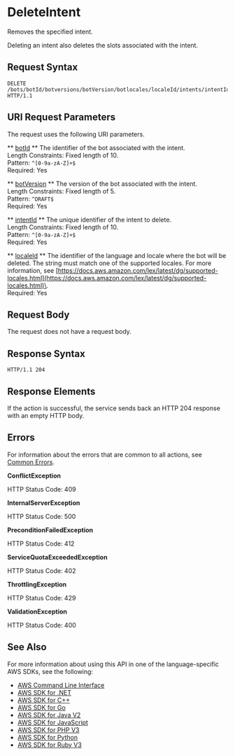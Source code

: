 # DeleteIntent<a name="API_DeleteIntent"></a>

Removes the specified intent\.

Deleting an intent also deletes the slots associated with the intent\.

## Request Syntax<a name="API_DeleteIntent_RequestSyntax"></a>

```
DELETE /bots/botId/botversions/botVersion/botlocales/localeId/intents/intentId/ HTTP/1.1
```

## URI Request Parameters<a name="API_DeleteIntent_RequestParameters"></a>

The request uses the following URI parameters\.

 ** [botId](#API_DeleteIntent_RequestSyntax) **   <a name="lexv2-DeleteIntent-request-botId"></a>
The identifier of the bot associated with the intent\.  
Length Constraints: Fixed length of 10\.  
Pattern: `^[0-9a-zA-Z]+$`   
Required: Yes

 ** [botVersion](#API_DeleteIntent_RequestSyntax) **   <a name="lexv2-DeleteIntent-request-botVersion"></a>
The version of the bot associated with the intent\.  
Length Constraints: Fixed length of 5\.  
Pattern: `^DRAFT$`   
Required: Yes

 ** [intentId](#API_DeleteIntent_RequestSyntax) **   <a name="lexv2-DeleteIntent-request-intentId"></a>
The unique identifier of the intent to delete\.  
Length Constraints: Fixed length of 10\.  
Pattern: `^[0-9a-zA-Z]+$`   
Required: Yes

 ** [localeId](#API_DeleteIntent_RequestSyntax) **   <a name="lexv2-DeleteIntent-request-localeId"></a>
The identifier of the language and locale where the bot will be deleted\. The string must match one of the supported locales\. For more information, see [https://docs.aws.amazon.com/lex/latest/dg/supported-locales.html](https://docs.aws.amazon.com/lex/latest/dg/supported-locales.html)\.  
Required: Yes

## Request Body<a name="API_DeleteIntent_RequestBody"></a>

The request does not have a request body\.

## Response Syntax<a name="API_DeleteIntent_ResponseSyntax"></a>

```
HTTP/1.1 204
```

## Response Elements<a name="API_DeleteIntent_ResponseElements"></a>

If the action is successful, the service sends back an HTTP 204 response with an empty HTTP body\.

## Errors<a name="API_DeleteIntent_Errors"></a>

For information about the errors that are common to all actions, see [Common Errors](CommonErrors.md)\.

 **ConflictException**   
  
HTTP Status Code: 409

 **InternalServerException**   
  
HTTP Status Code: 500

 **PreconditionFailedException**   
  
HTTP Status Code: 412

 **ServiceQuotaExceededException**   
  
HTTP Status Code: 402

 **ThrottlingException**   
  
HTTP Status Code: 429

 **ValidationException**   
  
HTTP Status Code: 400

## See Also<a name="API_DeleteIntent_SeeAlso"></a>

For more information about using this API in one of the language\-specific AWS SDKs, see the following:
+  [AWS Command Line Interface](https://docs.aws.amazon.com/goto/aws-cli/models.lex.v2-2020-08-07/DeleteIntent) 
+  [AWS SDK for \.NET](https://docs.aws.amazon.com/goto/DotNetSDKV3/models.lex.v2-2020-08-07/DeleteIntent) 
+  [AWS SDK for C\+\+](https://docs.aws.amazon.com/goto/SdkForCpp/models.lex.v2-2020-08-07/DeleteIntent) 
+  [AWS SDK for Go](https://docs.aws.amazon.com/goto/SdkForGoV1/models.lex.v2-2020-08-07/DeleteIntent) 
+  [AWS SDK for Java V2](https://docs.aws.amazon.com/goto/SdkForJavaV2/models.lex.v2-2020-08-07/DeleteIntent) 
+  [AWS SDK for JavaScript](https://docs.aws.amazon.com/goto/AWSJavaScriptSDK/models.lex.v2-2020-08-07/DeleteIntent) 
+  [AWS SDK for PHP V3](https://docs.aws.amazon.com/goto/SdkForPHPV3/models.lex.v2-2020-08-07/DeleteIntent) 
+  [AWS SDK for Python](https://docs.aws.amazon.com/goto/boto3/models.lex.v2-2020-08-07/DeleteIntent) 
+  [AWS SDK for Ruby V3](https://docs.aws.amazon.com/goto/SdkForRubyV3/models.lex.v2-2020-08-07/DeleteIntent) 
